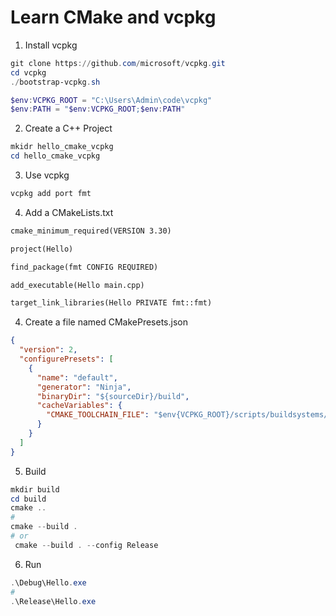 # Learn CMake and vcpkg

1. Install vcpkg

```powershell
git clone https://github.com/microsoft/vcpkg.git
cd vcpkg 
./bootstrap-vcpkg.sh
```

```powershell
$env:VCPKG_ROOT = "C:\Users\Admin\code\vcpkg"
$env:PATH = "$env:VCPKG_ROOT;$env:PATH"
```

2. Create a C++ Project

```powershell
mkidr hello_cmake_vcpkg
cd hello_cmake_vcpkg
```

3. Use vcpkg
```powershell
vcpkg add port fmt
```
4. Add a CMakeLists.txt
```txt
cmake_minimum_required(VERSION 3.30)

project(Hello)

find_package(fmt CONFIG REQUIRED)

add_executable(Hello main.cpp)

target_link_libraries(Hello PRIVATE fmt::fmt)
```
4. Create a file named CMakePresets.json
```json
{
  "version": 2,
  "configurePresets": [
    {
      "name": "default",
      "generator": "Ninja",
      "binaryDir": "${sourceDir}/build",
      "cacheVariables": {
        "CMAKE_TOOLCHAIN_FILE": "$env{VCPKG_ROOT}/scripts/buildsystems/vcpkg.cmake"
      }
    }
  ]
}
```

5. Build
```powershell
mkdir build
cd build
cmake ..
# 
cmake --build .
# or
 cmake --build . --config Release

```

6. Run

```powershell
.\Debug\Hello.exe
#
.\Release\Hello.exe 
```
